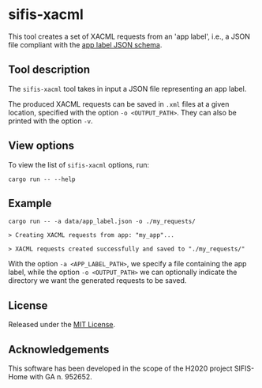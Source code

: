 # sifis-xacml
This tool creates a set of XACML requests from an 'app label', i.e., a JSON file compliant with the [app label JSON schema](https://github.com/sifis-home/json-schemas/blob/ccf0a0f947cbf1379a1aa970b6e9bcf3a0992e37/app-label.jschema).

## Tool description
The `sifis-xacml` tool takes in input a JSON file representing an app label.

The produced XACML requests can be saved in `.xml` files at a given location, specified with the option `-o <OUTPUT_PATH>`.
They can also be printed with the option `-v`.

## View options

To view the list of `sifis-xacml` options, run:

```
cargo run -- --help
```

## Example
```
cargo run -- -a data/app_label.json -o ./my_requests/
```
```
> Creating XACML requests from app: "my_app"...

> XACML requests created successfully and saved to "./my_requests/"
```

With the option `-a <APP_LABEL_PATH>`, we specify a file containing the app label, while the option `-o <OUTPUT_PATH>` we can optionally indicate the directory we want the generated requests to be saved.

## License

Released under the [MIT License](LICENSE).

## Acknowledgements

This software has been developed in the scope of the H2020 project SIFIS-Home with GA n. 952652.